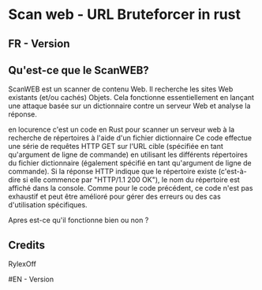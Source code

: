
# Scan web - URL Bruteforcer in rust

## FR - Version

Qu'est-ce que le ScanWEB?
------------

ScanWEB est un scanner de contenu Web. Il recherche les sites Web existants (et/ou cachés)
Objets. Cela fonctionne essentiellement en lançant une attaque basée sur un dictionnaire contre
un serveur Web et analyse la réponse.

en locurence c'est un code en Rust pour scanner un serveur web à la recherche de répertoires à l'aide d'un fichier dictionnaire
Ce code effectue une série de requêtes HTTP GET sur l'URL cible (spécifiée en tant qu'argument de ligne de commande) en utilisant les différents répertoires du fichier dictionnaire (également spécifié en tant qu'argument de ligne de commande). Si la réponse HTTP indique que le répertoire existe (c'est-à-dire si elle commence par "HTTP/1.1 200 OK"), le nom du répertoire est affiché dans la console. Comme pour le code précédent, ce code n'est pas exhaustif et peut être amélioré pour gérer des erreurs ou des cas d'utilisation spécifiques.

Apres est-ce qu'il fonctionne bien ou non ?

Credits
-------

RylexOff 

#EN - Version
